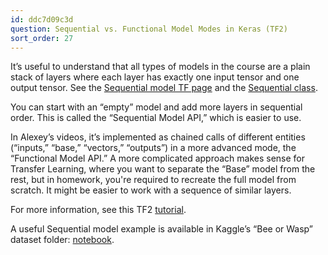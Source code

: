 ```yaml
---
id: ddc7d09c3d
question: Sequential vs. Functional Model Modes in Keras (TF2)
sort_order: 27
---
```


It’s useful to understand that all types of models in the course are a plain stack of layers where each layer has exactly one input tensor and one output tensor. See the [Sequential model TF page](https://www.tensorflow.org/guide/keras/sequential_model) and the [Sequential class](https://keras.io/api/models/sequential/).

You can start with an “empty” model and add more layers in sequential order. This is called the “Sequential Model API,” which is easier to use.

In Alexey’s videos, it’s implemented as chained calls of different entities (“inputs,” “base,” “vectors,” “outputs”) in a more advanced mode, the “Functional Model API.” A more complicated approach makes sense for Transfer Learning, where you want to separate the “Base” model from the rest, but in homework, you're required to recreate the full model from scratch. It might be easier to work with a sequence of similar layers.

For more information, see this TF2 [tutorial](https://machinelearningmastery.com/tensorflow-tutorial-deep-learning-with-tf-keras/).

A useful Sequential model example is available in Kaggle’s “Bee or Wasp” dataset folder: [notebook](https://www.kaggle.com/code/tammygusmao/bee-or-wasp-from-scratch-to-transfer-learning).

